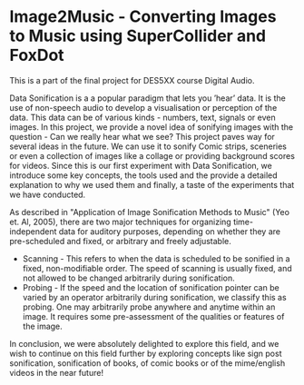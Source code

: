 # Image2Music - Converting Images to Music using SuperCollider and FoxDot

This is a part of the final project for DES5XX course Digital Audio.

Data Sonification is a a popular paradigm that lets you ’hear’ data. It is the use of
non-speech audio to develop a visualisation or perception of the data. This data can be
of various kinds - numbers, text, signals or even images. In this project, we provide a
novel idea of sonifying images with the question - Can we really hear what we see? This
project paves way for several ideas in the future. We can use it to sonify Comic strips,
sceneries or even a collection of images like a collage or providing background scores for
videos. Since this is our first experiment with Data Sonification, we introduce some key
concepts, the tools used and the provide a detailed explanation to why we used them
and finally, a taste of the experiments that we have conducted.

As described in "Application of Image Sonification Methods to Music" (Yeo et. Al,
2005), there are two major techniques for organizing time-independent data for auditory
purposes, depending on whether they are pre-scheduled and fixed, or arbitrary and
freely adjustable.
- Scanning - This refers to when the data is scheduled to be sonified in a fixed,
non-modifiable order. The speed of scanning is usually fixed, and not allowed to
be changed arbitrarily during sonification.
- Probing - If the speed and the location of sonification pointer can be varied by an
operator arbitrarily during sonification, we classify this as probing. One may
arbitrarily probe anywhere and anytime within an image. It requires some
pre-assessment of the qualities or features of the image.

In conclusion, we were absolutely delighted to explore this field, and we wish to
continue on this field further by exploring concepts like sign post sonification,
sonification of books, of comic books or of the mime/english videos in the near future!

